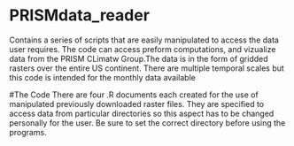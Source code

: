 # PRISMdata_reader
Contains a series of scripts that are easily manipulated to access the data user requires. The code can access preform computations, and vizualize data from the PRISM CLimatw Group.The data is in the form of gridded rasters over the entire US continent. There are multiple temporal scales but this code is intended for the monthly data available

#The Code
There are four .R documents each created for the use of manipulated previously downloaded raster files. They are specified to access data from particular directories so this aspect has to be changed personally for the user. Be sure to set the correct directory before using the programs. 


